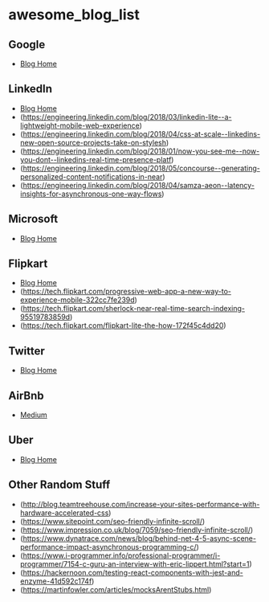 # awesome_blog_list

## Google
* [Blog Home](https://developers.googleblog.com/)

## LinkedIn
* [Blog Home](https://engineering.linkedin.com)
* (https://engineering.linkedin.com/blog/2018/03/linkedin-lite--a-lightweight-mobile-web-experience)
* (https://engineering.linkedin.com/blog/2018/04/css-at-scale--linkedins-new-open-source-projects-take-on-stylesh)
* (https://engineering.linkedin.com/blog/2018/01/now-you-see-me--now-you-dont--linkedins-real-time-presence-platf)
* (https://engineering.linkedin.com/blog/2018/05/concourse--generating-personalized-content-notifications-in-near)
* (https://engineering.linkedin.com/blog/2018/04/samza-aeon--latency-insights-for-asynchronous-one-way-flows)

## Microsoft
* [Blog Home](https://engineering.microsoft.com/)

## Flipkart
* [Blog Home](https://tech.flipkart.com/)
* (https://tech.flipkart.com/progressive-web-app-a-new-way-to-experience-mobile-322cc7fe239d)
* (https://tech.flipkart.com/sherlock-near-real-time-search-indexing-95519783859d)
* (https://tech.flipkart.com/flipkart-lite-the-how-172f45c4dd20)

## Twitter
* [Blog Home](https://blog.twitter.com/engineering/en_us.html)

## AirBnb
* [Medium](https://medium.com/airbnb-engineering)

## Uber
* [Blog Home](https://eng.uber.com/)

## Other Random Stuff
* (http://blog.teamtreehouse.com/increase-your-sites-performance-with-hardware-accelerated-css)
* (https://www.sitepoint.com/seo-friendly-infinite-scroll/)
* (https://www.impression.co.uk/blog/7059/seo-friendly-infinite-scroll/)
* (https://www.dynatrace.com/news/blog/behind-net-4-5-async-scene-performance-impact-asynchronous-programming-c/)
* (https://www.i-programmer.info/professional-programmer/i-programmer/7154-c-guru-an-interview-with-eric-lippert.html?start=1)
* (https://hackernoon.com/testing-react-components-with-jest-and-enzyme-41d592c174f)
* (https://martinfowler.com/articles/mocksArentStubs.html)
